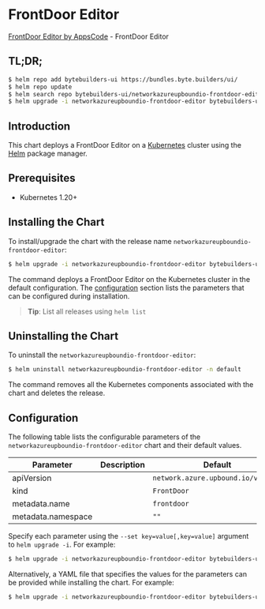 # FrontDoor Editor

[FrontDoor Editor by AppsCode](https://byte.builders) - FrontDoor Editor

## TL;DR;

```bash
$ helm repo add bytebuilders-ui https://bundles.byte.builders/ui/
$ helm repo update
$ helm search repo bytebuilders-ui/networkazureupboundio-frontdoor-editor --version=v0.4.18
$ helm upgrade -i networkazureupboundio-frontdoor-editor bytebuilders-ui/networkazureupboundio-frontdoor-editor -n default --create-namespace --version=v0.4.18
```

## Introduction

This chart deploys a FrontDoor Editor on a [Kubernetes](http://kubernetes.io) cluster using the [Helm](https://helm.sh) package manager.

## Prerequisites

- Kubernetes 1.20+

## Installing the Chart

To install/upgrade the chart with the release name `networkazureupboundio-frontdoor-editor`:

```bash
$ helm upgrade -i networkazureupboundio-frontdoor-editor bytebuilders-ui/networkazureupboundio-frontdoor-editor -n default --create-namespace --version=v0.4.18
```

The command deploys a FrontDoor Editor on the Kubernetes cluster in the default configuration. The [configuration](#configuration) section lists the parameters that can be configured during installation.

> **Tip**: List all releases using `helm list`

## Uninstalling the Chart

To uninstall the `networkazureupboundio-frontdoor-editor`:

```bash
$ helm uninstall networkazureupboundio-frontdoor-editor -n default
```

The command removes all the Kubernetes components associated with the chart and deletes the release.

## Configuration

The following table lists the configurable parameters of the `networkazureupboundio-frontdoor-editor` chart and their default values.

|     Parameter      | Description |                    Default                    |
|--------------------|-------------|-----------------------------------------------|
| apiVersion         |             | <code>network.azure.upbound.io/v1beta1</code> |
| kind               |             | <code>FrontDoor</code>                        |
| metadata.name      |             | <code>frontdoor</code>                        |
| metadata.namespace |             | <code>""</code>                               |


Specify each parameter using the `--set key=value[,key=value]` argument to `helm upgrade -i`. For example:

```bash
$ helm upgrade -i networkazureupboundio-frontdoor-editor bytebuilders-ui/networkazureupboundio-frontdoor-editor -n default --create-namespace --version=v0.4.18 --set apiVersion=network.azure.upbound.io/v1beta1
```

Alternatively, a YAML file that specifies the values for the parameters can be provided while
installing the chart. For example:

```bash
$ helm upgrade -i networkazureupboundio-frontdoor-editor bytebuilders-ui/networkazureupboundio-frontdoor-editor -n default --create-namespace --version=v0.4.18 --values values.yaml
```
